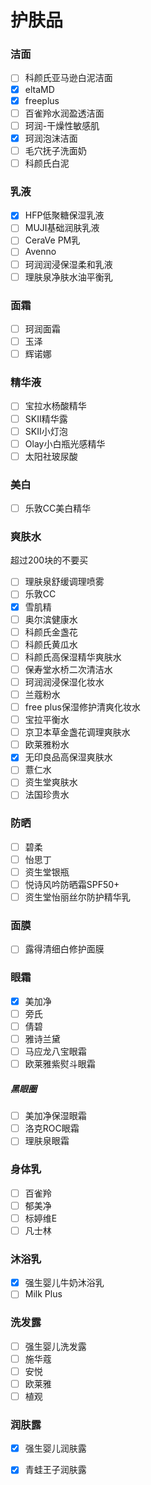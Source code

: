 # 护肤品
### 洁面
- [ ] 科颜氏亚马逊白泥洁面
- [x] eltaMD
- [x] freeplus
- [ ] 百雀羚水润盈透洁面
- [ ] 珂润-干燥性敏感肌
- [x] 珂润泡沫洁面
- [ ] 毛穴抚子洗面奶
- [ ] 科颜氏白泥
### 乳液
- [x] HFP低聚糖保湿乳液
- [ ] MUJI基础润肤乳液
- [ ] CeraVe PM乳
- [ ] Avenno
- [ ] 珂润润浸保湿柔和乳液
- [ ] 理肤泉净肤水油平衡乳
### 面霜
- [ ] 珂润面霜
- [ ] 玉泽
- [ ] 辉诺娜
### 精华液
- [ ] 宝拉水杨酸精华
- [ ] SKII精华露
- [ ] SKII小灯泡
- [ ] Olay小白瓶光感精华
- [ ] 太阳社玻尿酸
### 美白
- [ ] 乐敦CC美白精华
### 爽肤水
超过200块的不要买
- [ ] 理肤泉舒缓调理喷雾
- [ ] 乐敦CC
- [x] 雪肌精
- [ ] 奥尔滨健康水
- [ ] 科颜氏金盏花
- [ ] 科颜氏黄瓜水
- [ ] 科颜氏高保湿精华爽肤水
- [ ] 保寿堂水桥二次清洁水
- [ ] 珂润润浸保湿化妆水
- [ ] 兰蔻粉水
- [ ] free plus保湿修护清爽化妆水
- [ ] 宝拉平衡水
- [ ] 京卫本草金盏花调理爽肤水
- [ ] 欧莱雅粉水
- [x] 无印良品高保湿爽肤水
- [ ] 薏仁水
- [ ] 资生堂爽肤水
- [ ] 法国珍贵水
### 防晒
- [ ] 碧柔
- [ ] 怡思丁
- [ ] 资生堂银瓶
- [ ] 悦诗风吟防晒霜SPF50+
- [ ] 资生堂怡丽丝尔防护精华乳
### 面膜
- [ ] 露得清细白修护面膜
### 眼霜
- [x] 美加净
- [ ] 旁氏
- [ ] 倩碧
- [ ] 雅诗兰黛
- [ ] 马应龙八宝眼霜
- [ ] 欧莱雅紫熨斗眼霜
##### 黑眼圈
- [ ] 美加净保湿眼霜
- [ ] 洛克ROC眼霜
- [ ] 理肤泉眼霜
### 身体乳
- [ ] 百雀羚
- [ ] 郁美净
- [ ] 标婷维E
- [ ] 凡士林
### 沐浴乳
- [x] 强生婴儿牛奶沐浴乳
- [ ] Milk Plus
### 洗发露
- [ ] 强生婴儿洗发露
- [ ] 施华蔻
- [ ] 安悦
- [ ] 欧莱雅
- [ ] 植观
### 润肤露
- [x] 强生婴儿润肤露
- [x] 青蛙王子润肤露
			
			
		
